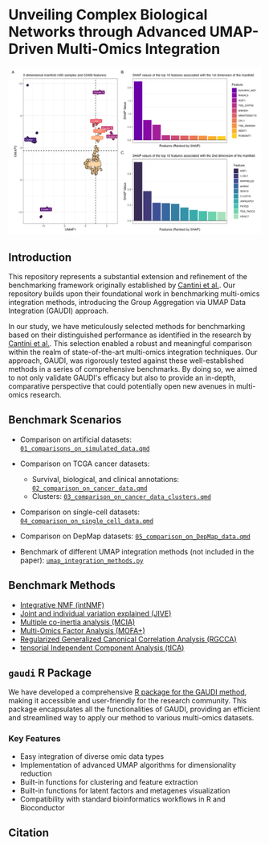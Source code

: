 
# Unveiling Complex Biological Networks through Advanced UMAP-Driven Multi-Omics Integration

![](readme_example.png) 

## Introduction

This repository represents a substantial extension and refinement of the benchmarking framework originally established by [Cantini et al.](https://github.com/cantinilab/momix-notebook). Our repository builds upon their foundational work in benchmarking multi-omics integration methods, introducing the Group Aggregation via UMAP Data Integration (GAUDI) approach.    

In our study, we have meticulously selected methods for benchmarking based on their distinguished performance as identified in the research by [Cantini et al.](https://www.nature.com/articles/s41467-020-20430-7). This selection enabled a robust and meaningful comparison within the realm of state-of-the-art multi-omics integration techniques. Our approach, GAUDI, was rigorously tested against these well-established methods in a series of comprehensive benchmarks. By doing so, we aimed to not only validate GAUDI's efficacy but also to provide an in-depth, comparative perspective that could potentially open new avenues in multi-omics research.     

## Benchmark Scenarios

  - Comparison on artificial datasets: [`01_comparisons_on_simulated_data.qmd`](https://github.com/hirscheylab/umap_multiomics_integration/blob/main/scripts/01_comparisons_on_simulated_data.qmd)
  
  - Comparison on TCGA cancer datasets:
    - Survival, biological, and clinical annotations: [`02_comparison_on_cancer_data.qmd`](https://github.com/hirscheylab/umap_multiomics_integration/blob/main/scripts/02_comparison_on_cancer_data.qmd)  
    - Clusters: [`03_comparison_on_cancer_data_clusters.qmd`](https://github.com/hirscheylab/umap_multiomics_integration/blob/main/scripts/03_comparison_on_cancer_data_clusters.qmd)  
    
  - Comparison on single-cell datasets: [`04_comparison_on_single_cell_data.qmd`](https://github.com/hirscheylab/umap_multiomics_integration/blob/main/scripts/04_comparison_on_single_cell_data.qmd)
  
  - Comparison on DepMap datasets: [`05_comparison_on_DepMap_data.qmd`](https://github.com/hirscheylab/umap_multiomics_integration/blob/main/scripts/05_comparison_on_DepMap_data.qmd)
  
  - Benchmark of different UMAP integration methods (not included in the paper): [`umap_integration_methods.py`](https://github.com/hirscheylab/umap_multiomics_integration/blob/main/scripts/umap_integration_methods.py)

## Benchmark Methods

  - [Integrative NMF (intNMF)](https://pubmed.ncbi.nlm.nih.gov/28459819/) 
  - [Joint and individual variation explained (JIVE)](https://pubmed.ncbi.nlm.nih.gov/23745156/) 
  - [Multiple co-inertia analysis (MCIA)](https://pubmed.ncbi.nlm.nih.gov/15015753/) 
  - [Multi-Omics Factor Analysis (MOFA+)](https://pubmed.ncbi.nlm.nih.gov/32393329/)
  - [Regularized Generalized Canonical Correlation Analysis (RGCCA)](https://pubmed.ncbi.nlm.nih.gov/28536930/) 
  - [tensorial Independent Component Analysis (tICA)](https://pubmed.ncbi.nlm.nih.gov/29884221/)

## `gaudi` R Package

We have developed a comprehensive [R package for the GAUDI method](https://github.com/hirscheylab/gaudi), making it accessible and user-friendly for the research community. This package encapsulates all the functionalities of GAUDI, providing an efficient and streamlined way to apply our method to various multi-omics datasets.    

### Key Features

  - Easy integration of diverse omic data types
  - Implementation of advanced UMAP algorithms for dimensionality reduction
  - Built-in functions for clustering and feature extraction
  - Built-in functions for latent factors and metagenes visualization
  - Compatibility with standard bioinformatics workflows in R and Bioconductor

## Citation

